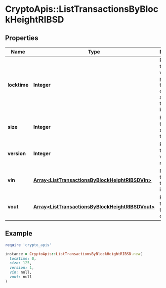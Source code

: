 # CryptoApis::ListTransactionsByBlockHeightRIBSD

## Properties

| Name | Type | Description | Notes |
| ---- | ---- | ----------- | ----- |
| **locktime** | **Integer** | Represents the time at which a particular transaction can be added to the blockchain. |  |
| **size** | **Integer** | Represents the total size of this transaction. |  |
| **version** | **Integer** | Represents transaction version number. |  |
| **vin** | [**Array&lt;ListTransactionsByBlockHeightRIBSDVin&gt;**](ListTransactionsByBlockHeightRIBSDVin.md) | Represents the transaction inputs. |  |
| **vout** | [**Array&lt;ListTransactionsByBlockHeightRIBSDVout&gt;**](ListTransactionsByBlockHeightRIBSDVout.md) | Represents the transaction outputs. |  |

## Example

```ruby
require 'crypto_apis'

instance = CryptoApis::ListTransactionsByBlockHeightRIBSD.new(
  locktime: 0,
  size: 125,
  version: 1,
  vin: null,
  vout: null
)
```


